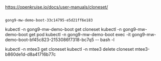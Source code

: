 
https://openkruise.io/docs/user-manuals/cloneset/



```shell

gong9-mw-demo-boot-33c14795-e5d21ff6e183
```

kubectl -n gong9-mw-demo-boot get cloneset 
kubectl -n gong9-mw-demo-boot get pod 
kubectl -n gong9-mw-demo-boot exec -it gong9-mw-demo-boot-bf45c823-2153086f7318-bc7q5 -- bash -l


kubectl -n mtee3 get cloneset 
kubectl -n mtee3 delete cloneset  mtee3-b860de1d-d8a41716b77c

